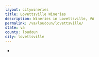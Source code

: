 ```yaml
---
layout: citywineries
title: Lovettsville Wineries
description: Wineries in Lovettsville, VA
permalink: /va/loudoun/lovettsville/
state: va
county: loudoun
city: lovettsville
---
```

-
